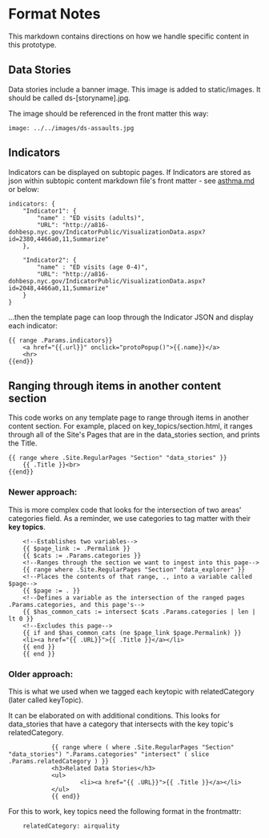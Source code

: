 # Format Notes
This markdown contains directions on how we handle specific content in this prototype.

## Data Stories
Data stories include a banner image. This image is added to static/images. It should be called ds-[storyname].jpg.

The image should be referenced in the front matter this way:
```
image: ../../images/ds-assaults.jpg
```


## Indicators
Indicators can be displayed on subtopic pages. If Indicators are stored as json within subtopic content markdown file's front matter - see [asthma.md](https://github.com/nycehs/ehs-neighborhoodprofiles/blob/main/content/data_explorer/asthma.md) or below:

```
indicators: {
    "Indicator1": {
        "name" : "ED visits (adults)",
        "URL": "http://a816-dohbesp.nyc.gov/IndicatorPublic/VisualizationData.aspx?id=2380,4466a0,11,Summarize"
    },

    "Indicator2": {
        "name" : "ED visits (age 0-4)",
        "URL": "http://a816-dohbesp.nyc.gov/IndicatorPublic/VisualizationData.aspx?id=2048,4466a0,11,Summarize"
    }
}
```


...then the template page can loop through the Indicator JSON and display each indicator:

```
{{ range .Params.indicators}}
    <a href="{{.url}}" onclick="protoPopup()">{{.name}}</a>
    <hr>
{{end}}
```

## Ranging through items in another content section
This code works on any template page to range through items in another content section. For example, placed on key_topics/section.html, it ranges through all of the Site's Pages that are in the data_stories section, and prints the Title.

```
{{ range where .Site.RegularPages "Section" "data_stories" }}
    {{ .Title }}<br>
{{end}}
```

### Newer approach:
This is more complex code that looks for the intersection of two areas' categories field. As a reminder, we use categories to tag matter with their **key topics**. 

```
    <!--Establishes two variables-->
    {{ $page_link := .Permalink }}
    {{ $cats := .Params.categories }}
    <!--Ranges through the section we want to ingest into this page-->
    {{ range where .Site.RegularPages "Section" "data_explorer" }}
    <!--Places the contents of that range, ., into a variable called $page-->
    {{ $page := . }}
    <!--Defines a variable as the intersection of the ranged pages .Params.categories, and this page's-->
    {{ $has_common_cats := intersect $cats .Params.categories | len | lt 0 }}
    <!--Excludes this page-->
    {{ if and $has_common_cats (ne $page_link $page.Permalink) }}
    <li><a href="{{ .URL}}">{{ .Title }}</a></li>
    {{ end }} 
    {{ end }}
```

### Older approach:
This is what we used when we tagged each keytopic with relatedCategory (later called keyTopic).

It can be elaborated on with additional conditions. This looks for data_stories that have a category that intersects with the key topic's relatedCategory.

```
            {{ range where ( where .Site.RegularPages "Section" "data_stories") ".Params.categories" "intersect" ( slice .Params.relatedCategory ) }}
            <h3>Related Data Stories</h3>
            <ul>
                    <li><a href="{{ .URL}}">{{ .Title }}</a></li>
            </ul>
            {{ end}}  
```

For this to work, key topics need the following format in the frontmattr:
```
    relatedCategory: airquality
```